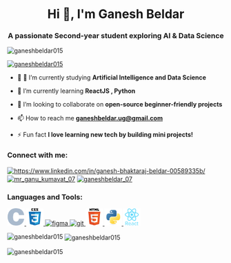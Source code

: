 <h1 align="center">Hi 👋, I'm Ganesh Beldar</h1>
<h3 align="center">A passionate Second-year student exploring AI & Data Science</h3>

<p align="left"> <img src="https://komarev.com/ghpvc/?username=ganeshbeldar015&label=Profile%20views&color=0e75b6&style=flat" alt="ganeshbeldar015" /> </p>

<p align="left"> <a href="https://github.com/ryo-ma/github-profile-trophy"><img src="https://github-profile-trophy.vercel.app/?username=ganeshbeldar015" alt="ganeshbeldar015" /></a> </p>

- 🔭 🔭 I’m currently studying **Artificial Intelligence and Data Science**

- 🌱 I’m currently learning **ReactJS , Python**

- 👯 I’m looking to collaborate on **open-source beginner-friendly projects**

- 📫 How to reach me **ganeshbeldar.ug@gmail.com**

- ⚡ Fun fact **I love learning new tech by building mini projects!**

<h3 align="left">Connect with me:</h3>
<p align="left">
<a href="https://linkedin.com/in/https://www.linkedin.com/in/ganesh-bhaktaraj-beldar-00589335b/" target="blank"><img align="center" src="https://raw.githubusercontent.com/rahuldkjain/github-profile-readme-generator/master/src/images/icons/Social/linked-in-alt.svg" alt="https://www.linkedin.com/in/ganesh-bhaktaraj-beldar-00589335b/" height="30" width="40" /></a>
<a href="https://instagram.com/mr_ganu_kumavat_07" target="blank"><img align="center" src="https://raw.githubusercontent.com/rahuldkjain/github-profile-readme-generator/master/src/images/icons/Social/instagram.svg" alt="mr_ganu_kumavat_07" height="30" width="40" /></a>
<a href="https://discord.gg/ganeshbeldar_07" target="blank"><img align="center" src="https://raw.githubusercontent.com/rahuldkjain/github-profile-readme-generator/master/src/images/icons/Social/discord.svg" alt="ganeshbeldar_07" height="30" width="40" /></a>
</p>

<h3 align="left">Languages and Tools:</h3>
<p align="left"> <a href="https://www.cprogramming.com/" target="_blank" rel="noreferrer"> <img src="https://raw.githubusercontent.com/devicons/devicon/master/icons/c/c-original.svg" alt="c" width="40" height="40"/> </a> <a href="https://www.w3schools.com/css/" target="_blank" rel="noreferrer"> <img src="https://raw.githubusercontent.com/devicons/devicon/master/icons/css3/css3-original-wordmark.svg" alt="css3" width="40" height="40"/> </a> <a href="https://www.figma.com/" target="_blank" rel="noreferrer"> <img src="https://www.vectorlogo.zone/logos/figma/figma-icon.svg" alt="figma" width="40" height="40"/> </a> <a href="https://git-scm.com/" target="_blank" rel="noreferrer"> <img src="https://www.vectorlogo.zone/logos/git-scm/git-scm-icon.svg" alt="git" width="40" height="40"/> </a> <a href="https://www.w3.org/html/" target="_blank" rel="noreferrer"> <img src="https://raw.githubusercontent.com/devicons/devicon/master/icons/html5/html5-original-wordmark.svg" alt="html5" width="40" height="40"/> </a> <a href="https://www.python.org" target="_blank" rel="noreferrer"> <img src="https://raw.githubusercontent.com/devicons/devicon/master/icons/python/python-original.svg" alt="python" width="40" height="40"/> </a> <a href="https://reactjs.org/" target="_blank" rel="noreferrer"> <img src="https://raw.githubusercontent.com/devicons/devicon/master/icons/react/react-original-wordmark.svg" alt="react" width="40" height="40"/> </a> </p>

<p><img align="left" src="https://github-readme-stats.vercel.app/api/top-langs?username=ganeshbeldar015&show_icons=true&locale=en&layout=compact" alt="ganeshbeldar015" /></p>

<p>&nbsp;<img align="center" src="https://github-readme-stats.vercel.app/api?username=ganeshbeldar015&show_icons=true&locale=en" alt="ganeshbeldar015" /></p>

<p><img align="center" src="https://github-readme-streak-stats.herokuapp.com/?user=ganeshbeldar015&" alt="ganeshbeldar015" /></p>
